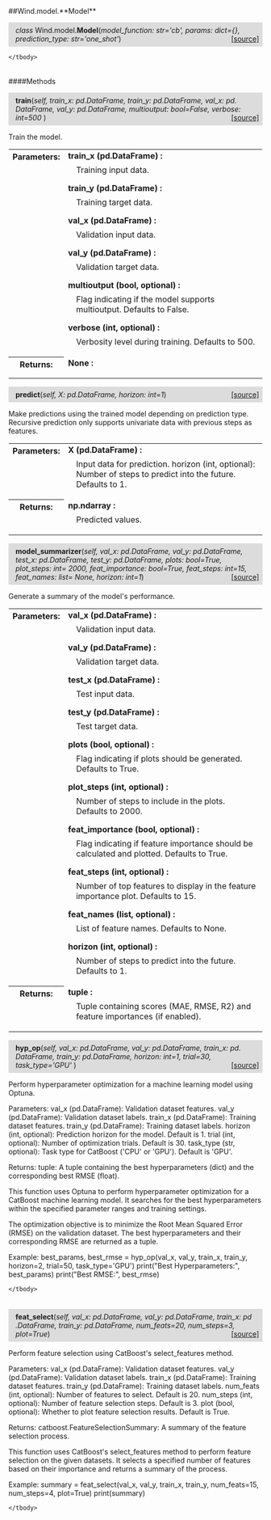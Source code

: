 <script src="https://cdn.mathjax.org/mathjax/latest/MathJax.js?config=TeX-AMS-MML_HTMLorMML" type="text/javascript"></script>

<link rel="stylesheet" href="https://assets.readthedocs.org/static/css/readthedocs-doc-embed.css" type="text/css" />

<style>
    a.src-href {
        float: right;
    }
    p.attr {
        margin-top: 0.5em;
        margin-left: 1em;
    }
    p.func-header {
        background-color: gainsboro;
        border-radius: 0.1em;
        padding: 0.5em;
        padding-left: 1em;
    }
    table.field-table {
        border-radius: 0.1em
    }
</style>##Wind.model.**Model**

<p class="func-header">
    <i>class</i> Wind.model.<b>Model</b>(<i>model_function: str='cb', params: dict={}, prediction_type: str='one_shot'</i>) <a class="src-href" target="_blank" href="https://github.com/atahanoezer/Wind.git/Wind/model.py#L13">[source]</a>
</p>



<table class="docutils field-list field-table" frame="void" rules="none">
    <col class="field-name" />
    <col class="field-body" />
    <tbody valign="top">
        
    </tbody>
</table>



####Methods



<p class="func-header">
    <i></i> <b>train</b>(<i>self, train_x: pd.DataFrame, train_y: pd.DataFrame, val_x: pd. DataFrame, val_y: pd.DataFrame, multioutput: bool=False, verbose: int=500 </i>) <a class="src-href" target="_blank" href="https://github.com/atahanoezer/Wind.git/Wind/model.py#L52">[source]</a>
</p>

Train the model.

<table class="docutils field-list field-table" frame="void" rules="none">
    <col class="field-name" />
    <col class="field-body" />
    <tbody valign="top">
        <tr class="field">
    <th class="field-name"><b>Parameters:</b></td>
    <td class="field-body" width="100%"><b>train_x (pd.DataFrame) : <i></i></b>
<p class="attr">
    Training input data.
</p>
<b>train_y (pd.DataFrame) : <i></i></b>
<p class="attr">
    Training target data.
</p>
<b>val_x (pd.DataFrame) : <i></i></b>
<p class="attr">
    Validation input data.
</p>
<b>val_y (pd.DataFrame) : <i></i></b>
<p class="attr">
    Validation target data.
</p>
<b>multioutput (bool, optional) : <i></i></b>
<p class="attr">
    Flag indicating if the model supports multioutput. Defaults to False.
</p>
<b>verbose (int, optional) : <i></i></b>
<p class="attr">
    Verbosity level during training. Defaults to 500.
</p></td>
</tr>
<tr class="field">
    <th class="field-name"><b>Returns:</b></td>
    <td class="field-body" width="100%"><b>None : <i></i></b>
<p class="attr">
    
</p></td>
</tr>
    </tbody>
</table>





<p class="func-header">
    <i></i> <b>predict</b>(<i>self, X: pd.DataFrame, horizon: int=1</i>) <a class="src-href" target="_blank" href="https://github.com/atahanoezer/Wind.git/Wind/model.py#L95">[source]</a>
</p>

Make predictions using the trained model depending on prediction type.
Recursive prediction only supports univariate data with previous steps as features.

<table class="docutils field-list field-table" frame="void" rules="none">
    <col class="field-name" />
    <col class="field-body" />
    <tbody valign="top">
        <tr class="field">
    <th class="field-name"><b>Parameters:</b></td>
    <td class="field-body" width="100%"><b>X (pd.DataFrame) : <i></i></b>
<p class="attr">
    Input data for prediction. horizon (int, optional): Number of steps to predict into the future. Defaults to 1.
</p></td>
</tr>
<tr class="field">
    <th class="field-name"><b>Returns:</b></td>
    <td class="field-body" width="100%"><b>np.ndarray : <i></i></b>
<p class="attr">
    Predicted values.
</p></td>
</tr>
    </tbody>
</table>





<p class="func-header">
    <i></i> <b>model_summarizer</b>(<i>self, val_x: pd.DataFrame, val_y: pd.DataFrame, test_x: pd.DataFrame, test_y: pd.DataFrame, plots: bool=True, plot_steps: int= 2000, feat_importance: bool=True, feat_steps: int=15, feat_names: list= None, horizon: int=1</i>) <a class="src-href" target="_blank" href="https://github.com/atahanoezer/Wind.git/Wind/model.py#L130">[source]</a>
</p>

Generate a summary of the model's performance.

<table class="docutils field-list field-table" frame="void" rules="none">
    <col class="field-name" />
    <col class="field-body" />
    <tbody valign="top">
        <tr class="field">
    <th class="field-name"><b>Parameters:</b></td>
    <td class="field-body" width="100%"><b>val_x (pd.DataFrame) : <i></i></b>
<p class="attr">
    Validation input data.
</p>
<b>val_y (pd.DataFrame) : <i></i></b>
<p class="attr">
    Validation target data.
</p>
<b>test_x (pd.DataFrame) : <i></i></b>
<p class="attr">
    Test input data.
</p>
<b>test_y (pd.DataFrame) : <i></i></b>
<p class="attr">
    Test target data.
</p>
<b>plots (bool, optional) : <i></i></b>
<p class="attr">
    Flag indicating if plots should be generated. Defaults to True.
</p>
<b>plot_steps (int, optional) : <i></i></b>
<p class="attr">
    Number of steps to include in the plots. Defaults to 2000.
</p>
<b>feat_importance (bool, optional) : <i></i></b>
<p class="attr">
    Flag indicating if feature importance should be calculated and plotted. Defaults to True.
</p>
<b>feat_steps (int, optional) : <i></i></b>
<p class="attr">
    Number of top features to display in the feature importance plot. Defaults to 15.
</p>
<b>feat_names (list, optional) : <i></i></b>
<p class="attr">
    List of feature names. Defaults to None.
</p>
<b>horizon (int, optional) : <i></i></b>
<p class="attr">
    Number of steps to predict into the future. Defaults to 1.
</p></td>
</tr>
<tr class="field">
    <th class="field-name"><b>Returns:</b></td>
    <td class="field-body" width="100%"><b>tuple : <i></i></b>
<p class="attr">
    Tuple containing scores (MAE, RMSE, R2) and feature importances (if enabled).
</p></td>
</tr>
    </tbody>
</table>





<p class="func-header">
    <i></i> <b>hyp_op</b>(<i>self, val_x: pd.DataFrame, val_y: pd.DataFrame, train_x: pd. DataFrame, train_y: pd.DataFrame, horizon: int=1, trial=30, task_type='GPU' </i>) <a class="src-href" target="_blank" href="https://github.com/atahanoezer/Wind.git/Wind/model.py#L262">[source]</a>
</p>

Perform hyperparameter optimization for a machine learning model using Optuna.

Parameters:
val_x (pd.DataFrame): Validation dataset features.
val_y (pd.DataFrame): Validation dataset labels.
train_x (pd.DataFrame): Training dataset features.
train_y (pd.DataFrame): Training dataset labels.
horizon (int, optional): Prediction horizon for the model. Default is 1.
trial (int, optional): Number of optimization trials. Default is 30.
task_type (str, optional): Task type for CatBoost ('CPU' or 'GPU'). Default is 'GPU'.

Returns:
tuple: A tuple containing the best hyperparameters (dict) and the corresponding best RMSE (float).

This function uses Optuna to perform hyperparameter optimization for a CatBoost machine learning model.
It searches for the best hyperparameters within the specified parameter ranges and training settings.

The optimization objective is to minimize the Root Mean Squared Error (RMSE) on the validation dataset.
The best hyperparameters and their corresponding RMSE are returned as a tuple.

Example:
best_params, best_rmse = hyp_op(val_x, val_y, train_x, train_y, horizon=2, trial=50, task_type='GPU')
print("Best Hyperparameters:", best_params)
print("Best RMSE:", best_rmse)

<table class="docutils field-list field-table" frame="void" rules="none">
    <col class="field-name" />
    <col class="field-body" />
    <tbody valign="top">
        
    </tbody>
</table>





<p class="func-header">
    <i></i> <b>feat_select</b>(<i>self, val_x: pd.DataFrame, val_y: pd.DataFrame, train_x: pd .DataFrame, train_y: pd.DataFrame, num_feats=20, num_steps=3, plot=True</i>) <a class="src-href" target="_blank" href="https://github.com/atahanoezer/Wind.git/Wind/model.py#L325">[source]</a>
</p>

Perform feature selection using CatBoost's select_features method.

Parameters:
val_x (pd.DataFrame): Validation dataset features.
val_y (pd.DataFrame): Validation dataset labels.
train_x (pd.DataFrame): Training dataset features.
train_y (pd.DataFrame): Training dataset labels.
num_feats (int, optional): Number of features to select. Default is 20.
num_steps (int, optional): Number of feature selection steps. Default is 3.
plot (bool, optional): Whether to plot feature selection results. Default is True.

Returns:
catboost.FeatureSelectionSummary: A summary of the feature selection process.

This function uses CatBoost's select_features method to perform feature selection on the given datasets.
It selects a specified number of features based on their importance and returns a summary of the process.

Example:
summary = feat_select(val_x, val_y, train_x, train_y, num_feats=15, num_steps=4, plot=True)
print(summary)

<table class="docutils field-list field-table" frame="void" rules="none">
    <col class="field-name" />
    <col class="field-body" />
    <tbody valign="top">
        
    </tbody>
</table>

